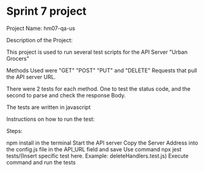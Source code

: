 # Sprint 7 project
Project Name: hm07-qa-us

Description of the Project:

This project is used to run several test scripts for the API Server "Urban Grocers"

Methods Used were "GET" "POST" "PUT" and "DELETE" Requests that pull the API server URL.

There were 2 tests for each method. One to test the status code, and the second to parse and check the response Body.

The tests are written in javascript


Instructions on how to run the test:

Steps: 

npm install in the terminal
Start the API server
Copy the Server Address into the config.js file in the API_URL field and save
Use command npx jest tests/(Insert specific test here. Example: deleteHandlers.test.js)
Execute command and run the tests